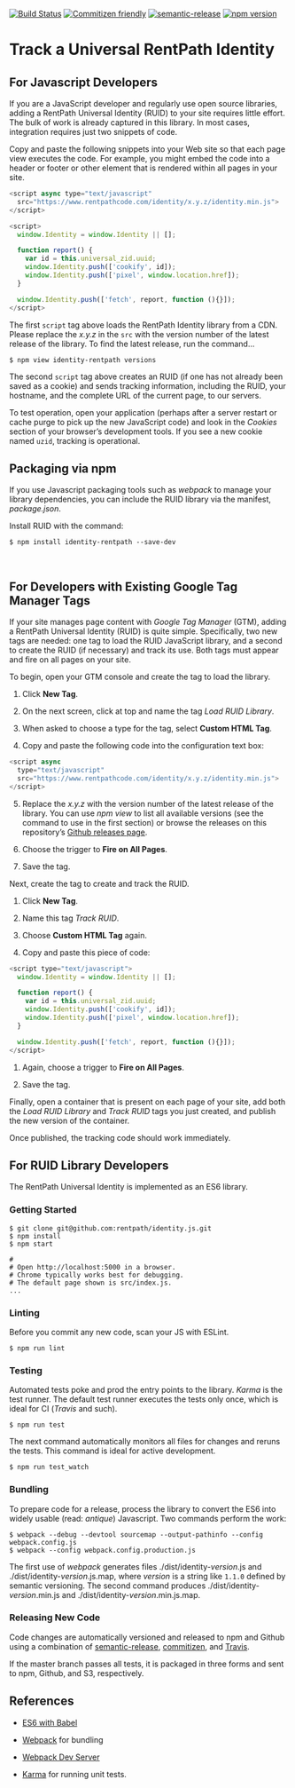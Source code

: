 [![Build Status](https://travis-ci.org/rentpath/identity.js.svg?branch=master)](https://travis-ci.org/rentpath/identity.js) [![Commitizen friendly](https://img.shields.io/badge/commitizen-friendly-brightgreen.svg)](http://commitizen.github.io/cz-cli/) [![semantic-release](https://img.shields.io/badge/%20%20%F0%9F%93%A6%F0%9F%9A%80-semantic--release-e10079.svg?style=plastic)](https://github.com/semantic-release/semantic-release) [![npm version](https://badge.fury.io/js/identity-rentpath.svg)](https://badge.fury.io/js/identity-rentpath)


Track a Universal RentPath Identity
===================================

For Javascript Developers
-------------------------

If you are a JavaScript developer and regularly use open source libraries,
adding a RentPath Universal Identity (RUID) to your site requires little effort.
The bulk of work is already captured in this library. In most cases, integration
requires just two snippets of code.

Copy and paste the following snippets into your Web site so that each page view
executes the code. For example, you might embed the code into a header or footer
or other element that is rendered within all pages in your site.

~~~~~~~~~~~~~~~~~~~~~~~~~~~~~~~~~~~~~~~~~~~~~~~~~~~~~~~~~~~~~~~~~~~~~ javascript
<script async type="text/javascript"
  src="https://www.rentpathcode.com/identity/x.y.z/identity.min.js">
</script>

<script>
  window.Identity = window.Identity || [];

  function report() {
    var id = this.universal_zid.uuid;
    window.Identity.push(['cookify', id]);
    window.Identity.push(['pixel', window.location.href]);
  }

  window.Identity.push(['fetch', report, function (){}]);
</script>
~~~~~~~~~~~~~~~~~~~~~~~~~~~~~~~~~~~~~~~~~~~~~~~~~~~~~~~~~~~~~~~~~~~~~~~~~~~~~~~~

The first `script` tag above loads the RentPath Identity library from a CDN.
Please replace the _x.y.z_ in the `src` with the version number of the
latest release of the library. To find the latest release, run the command...

~~~~~~~~~~~~~~~~~~~~~~~~~~~~~~~~~~~~~~~~~~~~~~~~~~~~~~~~~~~~~~~~~~~~~~~~~~~~~~~~
$ npm view identity-rentpath versions
~~~~~~~~~~~~~~~~~~~~~~~~~~~~~~~~~~~~~~~~~~~~~~~~~~~~~~~~~~~~~~~~~~~~~~~~~~~~~~~~


The second `script` tag above creates an RUID (if one has not already been saved as
a cookie) and sends tracking information, including the RUID, your hostname, and
the complete URL of the current page, to our servers.

To test operation, open your application (perhaps after a server restart or
cache purge to pick up the new JavaScript code) and look in the *Cookies*
section of your browser&rsquo;s development tools. If you see a new cookie named
`uzid`, tracking is operational.

Packaging via npm
-----------------

If you use Javascript packaging tools such as *webpack* to manage your library
dependencies, you can include the RUID library via the manifest, *package.json*.

Install RUID with the command:

~~~~~~~~~~~~~~~~~~~~~~~~~~~~~~~~~~~~~~~~~~~~~~~~~~~~~~~~~~~~~~~~~~~~~~~~~~~~~~~~
$ npm install identity-rentpath --save-dev
~~~~~~~~~~~~~~~~~~~~~~~~~~~~~~~~~~~~~~~~~~~~~~~~~~~~~~~~~~~~~~~~~~~~~~~~~~~~~~~~

 

For Developers with Existing Google Tag Manager Tags
----------------------------------------------------

If your site manages page content with *Google Tag Manager* (GTM), adding a
RentPath Universal Identity (RUID) is quite simple. Specifically, two new tags
are needed: one tag to load the RUID JavaScript library, and a second to create
the RUID (if necessary) and track its use. Both tags must appear and fire on all
pages on your site.

To begin, open your GTM console and create the tag to load the library.

1.  Click **New Tag**.

2.  On the next screen, click at top and name the tag *Load RUID Library*.

3.  When asked to choose a type for the tag, select **Custom HTML Tag**.

4.  Copy and paste the following code into the configuration text box:

  ``` javascript
  <script async
    type="text/javascript"
    src="https://www.rentpathcode.com/identity/x.y.z/identity.min.js">
  </script>
  ```

5.  Replace the _x.y.z_ with the version number of the latest release of the library. You
    can use _npm view_ to list all available versions (see the command to use
    in the first section) or browse the releases on this
    repository&rsquo;s [Github releases page](https://github.com/rentpath/identity.js/releases).

6.  Choose the trigger to **Fire on All Pages**.

7.  Save the tag.


Next, create the tag to create and track the RUID.

1.  Click **New Tag**.

2.  Name this tag *Track RUID*.

3.  Choose **Custom HTML Tag** again.

4.  Copy and paste this piece of code:

  ``` javascript
  <script type="text/javascript">
    window.Identity = window.Identity || [];

    function report() {
      var id = this.universal_zid.uuid;
      window.Identity.push(['cookify', id]);
      window.Identity.push(['pixel', window.location.href]);
    }

    window.Identity.push(['fetch', report, function (){}]);
  </script>
  ```

1.  Again, choose a trigger to **Fire on All Pages**.

2.  Save the tag.

Finally, open a container that is present on each page of your site, add both
the *Load RUID Library* and *Track RUID* tags you just created, and publish the
new version of the container.

Once published, the tracking code should work immediately.

For RUID Library Developers
---------------------------

The RentPath Universal Identity is implemented as an ES6 library.

### Getting Started

~~~~~~~~~~~~~~~~~~~~~~~~~~~~~~~~~~~~~~~~~~~~~~~~~~~~~~~~~~~~~~~~~~~~~~~~~~~~~~~~
$ git clone git@github.com:rentpath/identity.js.git
$ npm install
$ npm start

#
# Open http://localhost:5000 in a browser.
# Chrome typically works best for debugging.
# The default page shown is src/index.js.
...
~~~~~~~~~~~~~~~~~~~~~~~~~~~~~~~~~~~~~~~~~~~~~~~~~~~~~~~~~~~~~~~~~~~~~~~~~~~~~~~~

### Linting

Before you commit any new code, scan your JS with ESLint.

~~~~~~~~~~~~~~~~~~~~~~~~~~~~~~~~~~~~~~~~~~~~~~~~~~~~~~~~~~~~~~~~~~~~~~~~~~~~~~~~
$ npm run lint
~~~~~~~~~~~~~~~~~~~~~~~~~~~~~~~~~~~~~~~~~~~~~~~~~~~~~~~~~~~~~~~~~~~~~~~~~~~~~~~~

### Testing

Automated tests poke and prod the entry points to the library. *Karma* is the
test runner. The default test runner executes the tests only once, which is
ideal for CI (*Travis* and such).

~~~~~~~~~~~~~~~~~~~~~~~~~~~~~~~~~~~~~~~~~~~~~~~~~~~~~~~~~~~~~~~~~~~~~~~~~~~~~~~~
$ npm run test
~~~~~~~~~~~~~~~~~~~~~~~~~~~~~~~~~~~~~~~~~~~~~~~~~~~~~~~~~~~~~~~~~~~~~~~~~~~~~~~~

The next command automatically monitors all files for changes and reruns the tests.
This command is ideal for active development.

~~~~~~~~~~~~~~~~~~~~~~~~~~~~~~~~~~~~~~~~~~~~~~~~~~~~~~~~~~~~~~~~~~~~~~~~~~~~~~~~
$ npm run test_watch
~~~~~~~~~~~~~~~~~~~~~~~~~~~~~~~~~~~~~~~~~~~~~~~~~~~~~~~~~~~~~~~~~~~~~~~~~~~~~~~~

### Bundling

To prepare code for a release, process the library to convert the ES6 into
widely usable (read: *antique*) Javascript. Two commands perform the work:

~~~~~~~~~~~~~~~~~~~~~~~~~~~~~~~~~~~~~~~~~~~~~~~~~~~~~~~~~~~~~~~~~~~~~~~~~~~~~~~~
$ webpack --debug --devtool sourcemap --output-pathinfo --config webpack.config.js
$ webpack --config webpack.config.production.js
~~~~~~~~~~~~~~~~~~~~~~~~~~~~~~~~~~~~~~~~~~~~~~~~~~~~~~~~~~~~~~~~~~~~~~~~~~~~~~~~

The first use of _webpack_ generates files ./dist/identity-_version_.js and
./dist/identity-_version_.js.map, where *version* is a
string like `1.1.0` defined by semantic versioning. The second command
produces ./dist/identity-_version_.min.js and ./dist/identity-_version_.min.js.map.



### Releasing New Code

Code changes are automatically versioned and released to npm and Github using a
combination of [semantic-release](https://github.com/semantic-release/semantic-release),
[commitizen](https://www.npmjs.com/package/commitizen), and
[Travis](https://travis-ci.org/rentpath/identity.js).

If the master branch passes all tests, it is packaged in three forms and sent to
npm, Github, and S3, respectively.


References
----------

-   [ES6 with Babel](<http://babeljs.io>)

-   [Webpack](<http://webpack.github.io>) for bundling

-   [Webpack Dev
    Server](<http://webpack.github.io/docs/webpack-dev-server.html>)

-   [Karma](<http://karma-runner.github.io/0.13/index.html>) for running unit
    tests.
